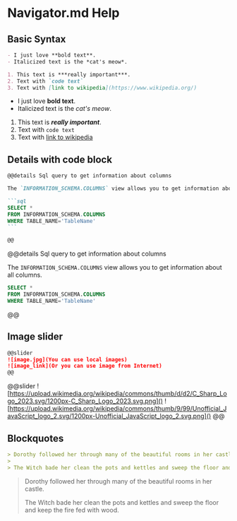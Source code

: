 ﻿# Navigator.md Help

## Basic Syntax

```markdown
- I just love **bold text**.
- Italicized text is the *cat's meow*.

1. This text is ***really important***.
2. Text with `code text`
3. Text with [link to wikipedia](https://www.wikipedia.org/) 
```

- I just love **bold text**.
- Italicized text is the *cat's meow*.

1. This text is ***really important***.
2. Text with `code text`
3. Text with [link to wikipedia](https://www.wikipedia.org/) 

## Details with code block

````markdown
@@details Sql query to get information about columns

The `INFORMATION_SCHEMA.COLUMNS` view allows you to get information about all columns.

```sql
SELECT *
FROM INFORMATION_SCHEMA.COLUMNS
WHERE TABLE_NAME='TableName'
```

@@
````

@@details Sql query to get information about columns

The `INFORMATION_SCHEMA.COLUMNS` view allows you to get information about all columns.

```sql
SELECT *
FROM INFORMATION_SCHEMA.COLUMNS
WHERE TABLE_NAME='TableName'
```

@@

## Image slider

```markdown
@@slider
![image.jpg](You can use local images)
![image_link](Or you can use image from Internet)
@@
```

@@slider
![https://upload.wikimedia.org/wikipedia/commons/thumb/d/d2/C_Sharp_Logo_2023.svg/1200px-C_Sharp_Logo_2023.svg.png]()
![https://upload.wikimedia.org/wikipedia/commons/thumb/9/99/Unofficial_JavaScript_logo_2.svg/1200px-Unofficial_JavaScript_logo_2.svg.png]()
@@

## Blockquotes

```markdown
> Dorothy followed her through many of the beautiful rooms in her castle.
>
> The Witch bade her clean the pots and kettles and sweep the floor and keep the fire fed with wood.
```

> Dorothy followed her through many of the beautiful rooms in her castle.
>
> The Witch bade her clean the pots and kettles and sweep the floor and keep the fire fed with wood.